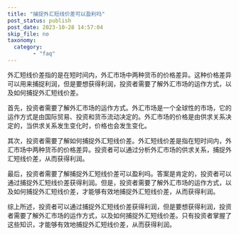 ```yaml
---
title: "捕捉外汇短线价差可以盈利吗"
post_status: publish
post_date: 2023-10-28 14:57:04
skip_file: no
taxonomy:
  category:
        - "faq"
---
```


外汇短线价差指的是在短时间内，外汇市场中两种货币的价格差异。这种价格差异可以用来捕捉利润，但是要想获得利润，投资者需要了解外汇市场的运作方式，以及如何捕捉外汇短线价差。

首先，投资者需要了解外汇市场的运作方式。外汇市场是一个全球性的市场，它的运作方式是由国际贸易、投资和货币流动决定的。外汇市场的价格是由供求关系决定的，当供求关系发生变化时，价格也会发生变化。

其次，投资者需要了解如何捕捉外汇短线价差。外汇短线价差是指在短时间内，外汇市场中两种货币的价格差异。投资者可以通过分析外汇市场的供求关系，捕捉外汇短线价差，从而获得利润。

最后，投资者需要了解捕捉外汇短线价差可以盈利吗。答案是肯定的，投资者可以通过捕捉外汇短线价差获得利润。但是，投资者需要了解外汇市场的运作方式，以及如何捕捉外汇短线价差，才能够有效地捕捉外汇短线价差，从而获得利润。

综上所述，投资者可以通过捕捉外汇短线价差获得利润，但是要想获得利润，投资者需要了解外汇市场的运作方式，以及如何捕捉外汇短线价差。只有投资者掌握了这些知识，才能够有效地捕捉外汇短线价差，从而获得利润。
